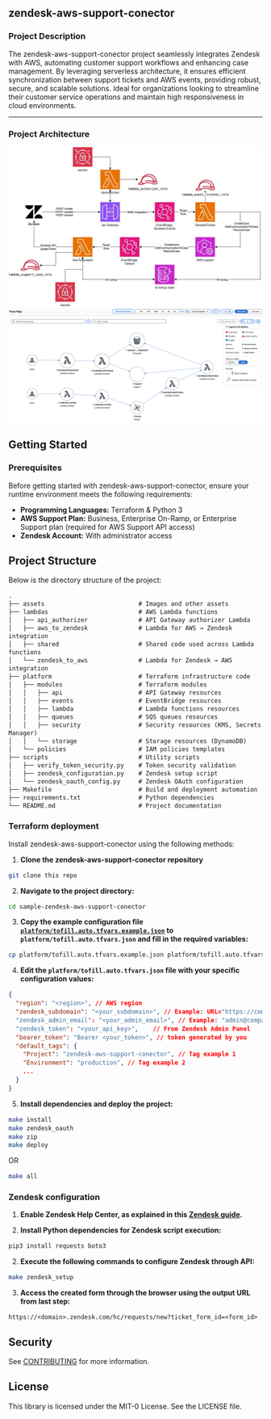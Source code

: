 ## zendesk-aws-support-conector


### Project Description
 
The zendesk-aws-support-conector project seamlessly integrates Zendesk with AWS, automating customer support workflows and enhancing case management. By leveraging serverless architecture, it ensures efficient synchronization between support tickets and AWS events, providing robust, secure, and scalable solutions. Ideal for organizations looking to streamline their customer service operations and maintain high responsiveness in cloud environments.

---

### Project Architecture 
![architecture diagramm](assets/zendeskarch.jpeg)
![xray trace](assets/zendesk-to-aws-trace.png)

## Getting Started

### Prerequisites

Before getting started with zendesk-aws-support-conector, ensure your runtime environment meets the following requirements:

- **Programming Languages:** Terraform & Python 3
- **AWS Support Plan:** Business, Enterprise On-Ramp, or Enterprise Support plan (required for AWS Support API access)
- **Zendesk Account:** With administrator access

## Project Structure

Below is the directory structure of the project:

```
.
├── assets                          # Images and other assets
├── lambdas                         # AWS Lambda functions
│   ├── api_authorizer              # API Gateway authorizer Lambda
│   ├── aws_to_zendesk              # Lambda for AWS → Zendesk integration
│   ├── shared                      # Shared code used across Lambda functions
│   └── zendesk_to_aws              # Lambda for Zendesk → AWS integration
├── platform                        # Terraform infrastructure code
│   ├── modules                     # Terraform modules
│   │   ├── api                     # API Gateway resources
│   │   ├── events                  # EventBridge resources
│   │   ├── lambda                  # Lambda functions resources
│   │   ├── queues                  # SQS queues resources
│   │   ├── security                # Security resources (KMS, Secrets Manager)
│   │   └── storage                 # Storage resources (DynamoDB)
│   └── policies                    # IAM policies templates
├── scripts                         # Utility scripts
│   ├── verify_token_security.py    # Token security validation
│   ├── zendesk_configuration.py    # Zendesk setup script
│   └── zendesk_oauth_config.py     # Zendesk OAuth configuration
├── Makefile                        # Build and deployment automation
├── requirements.txt                # Python dependencies
└── README.md                       # Project documentation
```

### Terraform deployment

Install zendesk-aws-support-conector using the following methods:

1. **Clone the zendesk-aws-support-conector repository**

```sh
git clone this repo
```

2. **Navigate to the project directory:**

```sh
cd sample-zendesk-aws-support-conector
```

3. **Copy the example configuration file [`platform/tofill.auto.tfvars.example.json`](./platform/tofill.auto.tfvars.example.json) to `platform/tofill.auto.tfvars.json` and fill in the required variables:**

```sh
cp platform/tofill.auto.tfvars.example.json platform/tofill.auto.tfvars.json
```

4. **Edit the `platform/tofill.auto.tfvars.json` file with your specific configuration values:**

```json
{
  "region": "<region>", // AWS region
  "zendesk_subdomain": "<your_subdomain>", // Example: URL="https://companyname.zendesk.com" then subdomain="companyname"
  "zendesk_admin_email": "<your_admin_email>", // Example: "admin@companyname.com"
  "zendesk_token": "<your_api_key>",    // From Zendesk Admin Panel
  "bearer_token": "Bearer <your_token>", // token generated by you
  "default_tags": {
    "Project": "zendesk-aws-support-conector", // Tag example 1
    "Environment": "production", // Tag example 2
    ...
  }
}
```

5. **Install dependencies and deploy the project:**

```sh
make install
make zendesk_oauth
make zip
make deploy
```

OR

```sh
make all
```

### Zendesk configuration

1. **Enable Zendesk Help Center, as explained in this [Zendesk guide](https://support.zendesk.com/hc/en-us/articles/5702269234330-Enabling-and-activating-your-help-center).**

2. **Install Python dependencies for Zendesk script execution:**

```sh
pip3 install requests boto3
```

2. **Execute the following commands to configure Zendesk through API:**

```sh
make zendesk_setup
```

3. **Access the created form through the browser using the output URL from last step:**
```
https://<domain>.zendesk.com/hc/requests/new?ticket_form_id=<form_id>
```

## Security

See [CONTRIBUTING](CONTRIBUTING.md#security-issue-notifications) for more information.

## License

This library is licensed under the MIT-0 License. See the LICENSE file.

